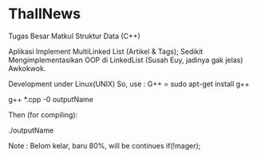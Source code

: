 # ThallNews

Tugas Besar Matkul Struktur Data (C++)

Aplikasi Implement MultiLinked List (Artikel & Tags);
Sedikit Mengimplementasikan OOP di LinkedList (Susah Euy, jadinya gak jelas) Awkokwok.

Development under Linux(UNIX) So, use :
G++ = sudo apt-get install g++

g++ *.cpp -0 outputName

Then (for compiling):

./outputName


Note : Belom kelar, baru 80%, will be continues if(!mager);
